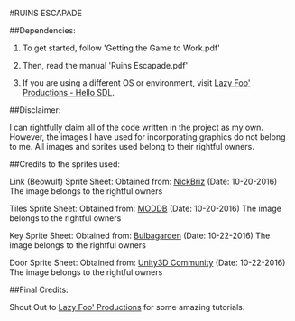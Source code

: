 #RUINS ESCAPADE

##Dependencies:

1. To get started, follow 'Getting the Game to Work.pdf'

2. Then, read the manual 'Ruins Escapade.pdf'

3. If you are using a different OS or environment, visit [Lazy Foo' Productions - Hello SDL](http://lazyfoo.net/tutorials/SDL/01_hello_SDL/index.php).

##Disclaimer:

I can rightfully claim all of the code written in the project as my own.
However, the images I have used for incorporating graphics do not belong to me.
All images and sprites used belong to their rightful owners.

##Credits to the sprites used:

Link (Beowulf) Sprite Sheet:
	Obtained from: [NickBriz](http://www.nickbriz.com/gameon/2b.html) (Date: 10-20-2016)
	The image belongs to the rightful owners

Tiles Sprite Sheet:
	Obtained from: [MODDB](http://www.moddb.com/games/chesslike-adventures-in-chess/images/tile-themes-sprite-sheet) (Date: 10-20-2016)
	The image belongs to the rightful owners

Key Sprite Sheet:
	Obtained from: [Bulbagarden](http://archives.bulbagarden.net/w/index.php?title=Special%3ASearch&search=key+sprite&go=Go) (Date: 10-22-2016)
	The image belongs to the rightful owners

Door Sprite Sheet:
	Obtained from: [Unity3D Community](http://forum.unity3d.com/threads/wip-2d-modular-medieval-asset-package.257397/) (Date: 10-22-2016)
	The image belongs to the rightful owners

##Final Credits:

Shout Out to [Lazy Foo' Productions](http://www.lazyfoo.net) for some amazing tutorials.
